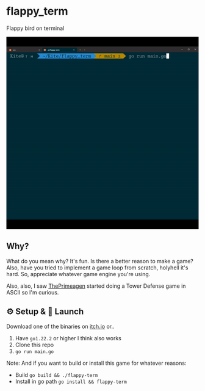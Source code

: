 # flappy_term

Flappy bird on terminal

<img src="./flappy-term.gif" width=600>

## Why?

What do you mean why? It's fun. Is there a better reason to make a game?
Also, have you tried to implement a game loop from scratch, holyhell it's hard.
So, appreciate whatever game engine you're using.

Also, also, I saw [ThePrimeagen](https://www.youtube.com/@ThePrimeTimeagen) started doing a Tower Defense game in ASCII so I'm curious.

## ⚙️ Setup & 🚀 Launch

Download one of the binaries on [itch.io](https://skitefall.itch.io/flappy-term) or..

1. Have `go1.22.2` or higher I think also works
2. Clone this repo
3. `go run main.go`

Note: And if you want to build or install this game for whatever reasons:

- Build `go build && ./flappy-term`
- Install in go path `go install && flappy-term`
